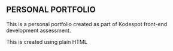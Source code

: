 ## PERSONAL PORTFOLIO

This is a personal portfolio created as part of Kodespot front-end development assessment.

This is created using plain HTML